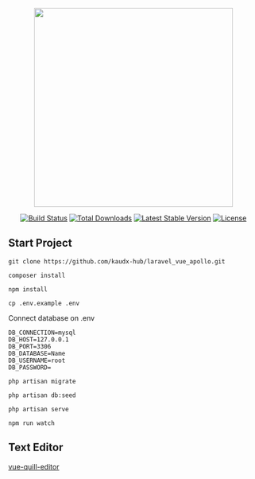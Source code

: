 <p align="center"><a href="https://laravel.com" target="_blank"><img src="https://raw.githubusercontent.com/laravel/art/master/logo-lockup/5%20SVG/2%20CMYK/1%20Full%20Color/laravel-logolockup-cmyk-red.svg" width="400"></a></p>

<p align="center">
<a href="https://travis-ci.org/laravel/framework"><img src="https://travis-ci.org/laravel/framework.svg" alt="Build Status"></a>
<a href="https://packagist.org/packages/laravel/framework"><img src="https://img.shields.io/packagist/dt/laravel/framework" alt="Total Downloads"></a>
<a href="https://packagist.org/packages/laravel/framework"><img src="https://img.shields.io/packagist/v/laravel/framework" alt="Latest Stable Version"></a>
<a href="https://packagist.org/packages/laravel/framework"><img src="https://img.shields.io/packagist/l/laravel/framework" alt="License"></a>
</p>

## Start Project 
```console
git clone https://github.com/kaudx-hub/laravel_vue_apollo.git
```
```console 
composer install
``` 
```console
npm install
```
```console 
cp .env.example .env 
``` 
Connect database on .env
```
DB_CONNECTION=mysql
DB_HOST=127.0.0.1
DB_PORT=3306
DB_DATABASE=Name
DB_USERNAME=root
DB_PASSWORD=
```

```console 
php artisan migrate
```
```console
php artisan db:seed
```
```console 
php artisan serve
```
```console
npm run watch
```

## Text Editor
[vue-quill-editor](https://github.com/surmon-china/vue-quill-editor)
